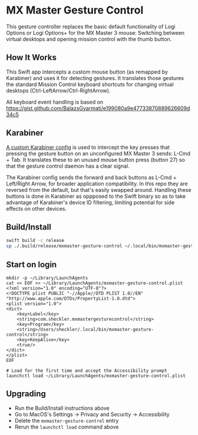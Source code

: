 # MX Master Gesture Control

This gesture controller replaces the basic default functionality of Logi Options or Logi Options+ for the MX Master 3 mouse: Switching between virtual desktops and opening mission control with the thumb button.

## How It Works

This Swift app intercepts a custom mouse button (as remapped by Karabiner) and uses it for detecting gestures. It translates those gestures the standard Mission Control keyboard shortcuts for changing virtual desktops (Ctrl-LeftArrow/Ctrl-RightArrow).

All keyboard event handling is based on https://gist.github.com/BalazsGyarmati/e199080a9e47733870889626609d34c5

## Karabiner

[A custom Karabiner config](./karabiner.json) is used to intercept the key presses that pressing the gesture button on an unconfigured MX Master 3 sends: L-Cmd + Tab. It translates these to an unused mouse button press (button 27) so that the gesture control daemon has a clear signal.

The Karabiner config sends the forward and back buttons as L-Cmd + Left/Right Arrow, for broader application compatibility. In this repo they are reversed from the default, but that's easily swapped around. Handling these buttons is done in Karabiner as oppposed to the Swift binary so as to take advantage of Karabiner's device ID filtering, limiting potential for side effects on other devices.

## Build/Install

```bash
swift build -c release
cp ./.build/release/mxmaster-gesture-control ~/.local/bin/mxmaster-gesture-control
```

## Start on login

```
mkdir -p ~/Library/LaunchAgents
cat << EOF >> ~/Library/LaunchAgents/mxmaster-gesture-control.plist
<?xml version="1.0" encoding="UTF-8"?>
<!DOCTYPE plist PUBLIC "-//Apple//DTD PLIST 1.0//EN" "http://www.apple.com/DTDs/PropertyList-1.0.dtd">
<plist version="1.0">
<dict>
    <key>Label</key>
    <string>com.sheckler.mxmastergesturecontrol</string>
    <key>Program</key>
    <string>/Users/sheckler/.local/bin/mxmaster-gesture-control</string>
    <key>KeepAlive</key>
    <true/>
</dict>
</plist>
EOF

# Load for the first time and accept the Accessibility prompt
launchctl load ~/Library/LaunchAgents/mxmaster-gesture-control.plist
```

## Upgrading

- Run the Build/Install instructions above
- Go to MacOS's Settings -> Privacy and Security -> Accessibility
- Delete the `mxmaster-gesture-control` entry
- Rerun the `launchctl load` command above
